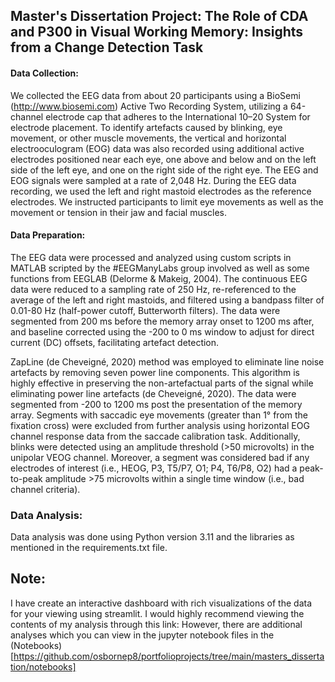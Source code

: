 ## Master's Dissertation Project: The Role of CDA and P300 in Visual Working Memory: Insights from a Change Detection Task

#### Data Collection: 
We collected the EEG data from about 20 participants using a BioSemi (http://www.biosemi.com) Active Two Recording System, utilizing a 64-channel electrode cap that adheres to the International 10–20 System for electrode placement. To identify artefacts caused by blinking, eye movement, or other muscle movements, the vertical and horizontal electrooculogram (EOG) data was also recorded using additional active electrodes positioned near each eye, one above and below and on the left side of the left eye, and one on the right side of the right eye. The EEG and EOG signals were sampled at a rate of 2,048 Hz. During the EEG data recording, we used the left and right mastoid electrodes as the reference electrodes. We instructed participants to limit eye movements as well as the movement or tension in their jaw and facial muscles.

#### Data Preparation:
The EEG data were processed and analyzed using custom scripts in MATLAB scripted by the #EEGManyLabs group involved as well as some functions from EEGLAB (Delorme & Makeig, 2004). The continuous EEG data were reduced to a sampling rate of 250 Hz, re-referenced to the average of the left and right mastoids, and filtered using a bandpass filter of 0.01-80 Hz (half-power cutoff, Butterworth filters). The data were segmented from 200 ms before the memory array onset to 1200 ms after, and baseline corrected using the -200 to 0 ms window to adjust for direct current (DC) offsets, facilitating artefact detection.

ZapLine (de Cheveigné, 2020) method was employed to eliminate line noise artefacts by removing seven power line components. This algorithm is highly effective in preserving the non-artefactual parts of the signal while eliminating power line artefacts (de Cheveigné, 2020). The data were segmented from -200 to 1200 ms post the presentation of the memory array. Segments with saccadic eye movements (greater than 1° from the fixation cross) were excluded from further analysis using horizontal EOG channel response data from the saccade calibration task. Additionally, blinks were detected using an amplitude threshold (>50 microvolts) in the unipolar VEOG channel. Moreover, a segment was considered bad if any electrodes of interest (i.e., HEOG, P3, T5/P7, O1; P4, T6/P8, O2) had a peak-to-peak amplitude >75 microvolts within a single time window (i.e., bad channel criteria).

### Data Analysis:
Data analysis was done using Python version 3.11 and the libraries as mentioned in the requirements.txt file.

## Note:
I have create an interactive dashboard with rich visualizations of the data for your viewing using streamlit. I would highly recommend viewing the contents of my analysis through this link:
However, there are additional analyses which you can view in the jupyter notebook files in the (Notebooks)[https://github.com/osbornep8/portfolioprojects/tree/main/masters_dissertation/notebooks] 
